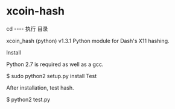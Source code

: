 # xcoin-hash

cd ---- 执行 目录

xcoin_hash (python) v1.3.1
Python module for Dash's X11 hashing.

Install

Python 2.7 is required as well as a gcc.

$ sudo python2 setup.py install
Test

After installation, test hash.

$ python2 test.py

